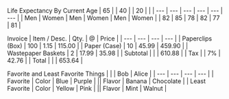 

Life Expectancy By Current Age
| 65 | | 40 | | 20 | |
| --- | --- | --- | --- | --- | --- |
| Men | Women | Men | Women | Men | Women |
| 82 | 85 | 78 | 82 | 77 | 81 |

Invoice
| Item / Desc. | Qty. | @ | Price |
| --- | --- | --- | --- |
| Paperclips (Box) | 100 | 1.15 | 115.00 |
| Paper (Case) | 10 | 45.99 | 459.90 |
| Wastepaper Baskets | 2 | 17.99 | 35.98 |
| Subtotal | | | 610.88 |
| Tax | | 7% | 42.76 |
| Total | | | 653.64 |

Favorite and Least Favorite Things
|  |  | Bob | Alice |
| --- | --- | --- | --- |
| Favorite | Color | Blue | Purple |
|| Flavor | Banana | Chocolate |
| Least<br>Favorite | Color | Yellow | Pink |
|| Flavor | Mint | Walnut |

